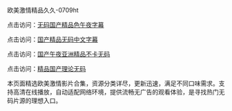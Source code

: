 欧美激情精品久久-0709ht

点击访问：<a href="https://heiliaoga6s9v.pages.dev">无码国产精品色午夜字幕</a>

点击访问：<a href="https://heiliaoow5kzm.pages.dev">国产精品无码中文字幕</a>

点击访问：<a href="https://heiliao2dmwwy.pages.dev">国产午夜亚洲精品不卡无码</a>

点击访问：<a href="https://heiliaoll4qsx.pages.dev">精品国产理论无码</a>

本页面精选欧美激情影片合集，资源分类详尽，更新迅速，满足不同口味需求。支持高清在线播放，自动适配网络环境，提供流畅无广告的观看体验，是寻找热门无码片源的理想入口。

<span style="display:none;">[Canonical link](https://github.com/but20250709/but3 ）</span>
